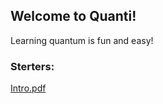 ## Welcome to Quanti!

Learning quantum is fun and easy!


### Sterters:

[Intro.pdf](http://quanti2311.github.io/why_now_QC.pdf)
